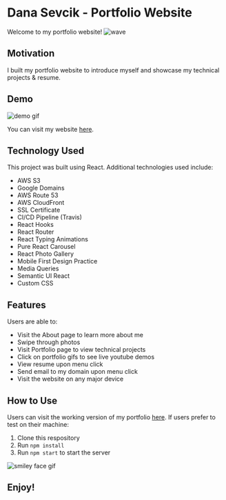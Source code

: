 # Dana Sevcik - Portfolio Website

Welcome to my portfolio website!
![wave](https://media.giphy.com/media/Wj7lNjMNDxSmc/giphy-downsized.gif)

## Motivation

I built my portfolio website to introduce myself and showcase my technical projects & resume.

## Demo
![demo gif](https://media.giphy.com/media/l36rBMUc1x9eL1eD1b/giphy.gif)

You can visit my website [here](https://www.danasevcik.com/).

## Technology Used
This project was built using React. Additional technologies used include:
* AWS S3
* Google Domains
* AWS Route 53
* AWS CloudFront
* SSL Certificate
* CI/CD Pipeline (Travis)
* React Hooks
* React Router
* React Typing Animations
* Pure React Carousel
* React Photo Gallery
* Mobile First Design Practice
* Media Queries
* Semantic UI React
* Custom CSS

## Features
Users are able to:
* Visit the About page to learn more about me
* Swipe through photos
* Visit Portfolio page to view technical projects
* Click on portfolio gifs to see live youtube demos
* View resume upon menu click
* Send email to my domain upon menu click
* Visit the website on any major device

## How to Use
Users can visit the working version of my portfolio [here](https://www.danasevcik.com/).
If users prefer to test on their machine:
1. Clone this respository 
2. Run ```npm install``` 
3. Run ```npm start``` to start the server

![smiley face gif](https://media.giphy.com/media/xTiN0E03sgnvms9Uli/giphy.gif)

## Enjoy!
